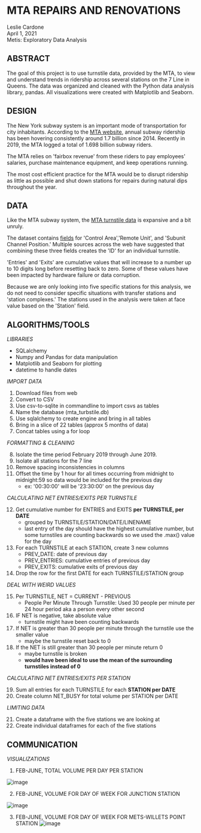 # **MTA REPAIRS AND RENOVATIONS**
Leslie Cardone  
April 1, 2021  
Metis: Exploratory Data Analysis



## ABSTRACT

The goal of this project is to use turnstile data, provided by the MTA, to view and understand trends in ridership across several stations on the 7 Line in Queens. The data was organized and cleaned with the Python data analysis library, pandas. All visualizations were created with Matplotlib and Seaborn.


## DESIGN

The New York subway system is an important mode of transportation for city inhabitants. According to the [MTA website](https://new.mta.info/agency/new-york-city-transit/subway-bus-ridership-2019), annual subway ridership has been hovering consistently around 1.7 billion since 2014. Recently in 2019, the MTA logged a total of 1.698 billion subway riders.

The MTA relies on 'fairbox revenue' from these riders to pay employees' salaries, purchase maintenance equipment, and keep operations running. 

The most cost efficient practice for the MTA would be to disrupt ridership as little as possible and shut down stations for repairs during natural dips throughout the year. 


## DATA

Like the MTA subway system, the [MTA turnstile data](http://web.mta.info/developers/turnstile.html) is expansive and a bit unruly.

The dataset contains [fields](http://web.mta.info/developers/resources/nyct/turnstile/ts_Field_Description.txt) for 'Control Area','Remote Unit', and 'Subunit Channel Position.' Multiple sources across the web have suggested that combining these three fields creates the 'ID' for an individual turnstile.

'Entries' and 'Exits' are cumulative values that will increase to a number up to 10 digits long before resetting back to zero. Some of these values have been impacted by hardware failure or data corruption.

Because we are only looking into five specific stations for this analysis, we do not need to consider specific situations with transfer stations and 'station complexes.' The stations used in the analysis were taken at face value based on the 'Station' field.

## ALGORITHMS/TOOLS

*LIBRARIES*
- SQLalchemy
- Numpy and Pandas for data manipulation
- Matplotlib and Seaborn for plotting
- datetime to handle dates


*IMPORT DATA*

1. Download files from web
2. Convert to CSV
3. Use csv-to-sqlite in commandline to import csvs as tables
4. Name the database (mta_turbstile.db)
5. Use sqlalchemy to create engine and bring in all tables
6. Bring in a slice of 22 tables (approx 5 months of data)
7. Concat tables using a for loop

*FORMATTING & CLEANING*

8. Isolate the time period February 2019 through June 2019.
9. Isolate all stations for the 7 line
10. Remove spacing inconsistencies in columns
11. Offset the time by 1 hour for all times occurring from midnight to midnight:59 so data would be included for the previous day
    - ex: '00:30:00' will be '23:30:00' on the previous day
    
*CALCULATING NET ENTRIES/EXITS PER TURNSTILE*

12. Get cumulative number for ENTRIES and EXITS **per TURNSTILE, per DATE**
    - grouped by TURNSTILE/STATION/DATE/LINENAME
    - last entry of the day should have the highest cumulative number, but some turnstiles are counting backwards so we used the .max() value for the day
13. For each TURNSTILE at each STATION, create 3 new columns
    - PREV_DATE: date of previous day
    - PREV_ENTRIES: cumulative entries of previous day
    - PREV_EXITS: cumulative exits of previous day
14. Drop the row for the first DATE for each TURNSTILE/STATION group

*DEAL WITH WEIRD VALUES*

15. Per TURNSTILE, NET = CURRENT - PREVIOUS
    - People Per Minute Through Turnstile: Used 30 people per minute per 24 hour period aka a person every other second
16. IF NET is negative, take absolute value
    - turnstile might have been counting backwards
17. If NET is greater than 30 people per minute through the turnstile use the smaller value
    - maybe the turnstile reset back to 0 
18. If the NET is still greater than 30 people per minute return 0
    - maybe turnstile is broken
    - **would have been ideal to use the mean of the surrounding turnstiles instead of 0**
    
*CALCULATING NET ENTRIES/EXITS PER STATION*

19. Sum all entries for each TURNSTILE for each **STATION per DATE** 
20. Create column NET_BUSY for total volume per STATION per DATE

*LIMITING DATA*

21. Create a dataframe with the five stations we are looking at
22. Create individual dataframes for each of the five stations


## COMMUNICATION
*VISUALIZATIONS*
1. FEB-JUNE, TOTAL VOLUME PER DAY PER STATION


![image](./per_month_allstations_volumebydate.jpg)


2. FEB-JUNE, VOLUME FOR DAY OF WEEK FOR JUNCTION STATION


![image](./junction_st_volumebydow.jpg)


3. FEB-JUNE, VOLUME FOR DAY OF WEEK FOR METS-WILLETS POINT STATION
![image](./mets_willets_st_volumebydow.jpg)
